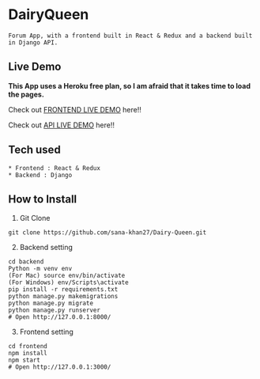 # DairyQueen

```
Forum App, with a frontend built in React & Redux and a backend built in Django API.
```

## Live Demo

**This App uses a Heroku free plan, so I am afraid that it takes time to load the pages.**

Check out [FRONTEND LIVE DEMO](https://dairy-queen-frontend.herokuapp.com/) here!!

Check out [API LIVE DEMO](https://dairy-queen-backened.herokuapp.com/) here!!

## Tech used

```
* Frontend : React & Redux
* Backend : Django
```

## How to Install

1. Git Clone

```
git clone https://github.com/sana-khan27/Dairy-Queen.git
```

2. Backend setting

```
cd backend
Python -m venv env
(For Mac) source env/bin/activate
(For Windows) env/Scripts\activate
pip install -r requirements.txt
python manage.py makemigrations
python manage.py migrate
python manage.py runserver
# Open http://127.0.0.1:8000/
```

3. Frontend setting

```
cd frontend
npm install
npm start
# Open http://127.0.0.1:3000/
```
